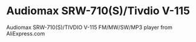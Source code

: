 # Audiomax SRW-710(S)/Tivdio V-115
Audiomax SRW-710(S)/TIVDIO V-115 FM/MW/SW/MP3 player from AliExpress.com
